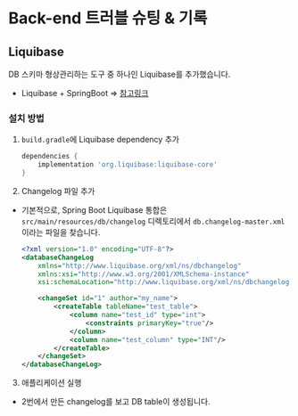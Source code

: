 # Back-end 트러블 슈팅 & 기록

## Liquibase
DB 스키마 형상관리하는 도구 중 하나인 Liquibase를 추가했습니다.
- Liquibase + SpringBoot => [참고링크](https://contribute.liquibase.com/extensions-integrations/directory/integration-docs/springboot/#__tabbed_1_2)

### 설치 방법
1. ```build.gradle```에 Liquibase dependency 추가
	```gradle
	dependencies {
		implementation 'org.liquibase:liquibase-core'
	}
	```
2. Changelog 파일 추가
- 기본적으로, Spring Boot Liquibase 통합은 `src/main/resources/db/changelog` 디렉토리에서 `db.changelog-master.xml`이라는 파일을 찾습니다.
	```xml
	<?xml version="1.0" encoding="UTF-8"?>
	<databaseChangeLog
		xmlns="http://www.liquibase.org/xml/ns/dbchangelog"
		xmlns:xsi="http://www.w3.org/2001/XMLSchema-instance"
		xsi:schemaLocation="http://www.liquibase.org/xml/ns/dbchangelog http://www.liquibase.org/xml/ns/dbchangelog/dbchangelog-latest.xsd">

		<changeSet id="1" author="my_name">
			<createTable tableName="test_table">
				<column name="test_id" type="int">
					<constraints primaryKey="true"/>
				</column>
				<column name="test_column" type="INT"/>
			</createTable>
		</changeSet>
	</databaseChangeLog>
	```
3. 애플리케이션 실행
- 2번에서 만든 changelog를 보고 DB table이 생성됩니다.